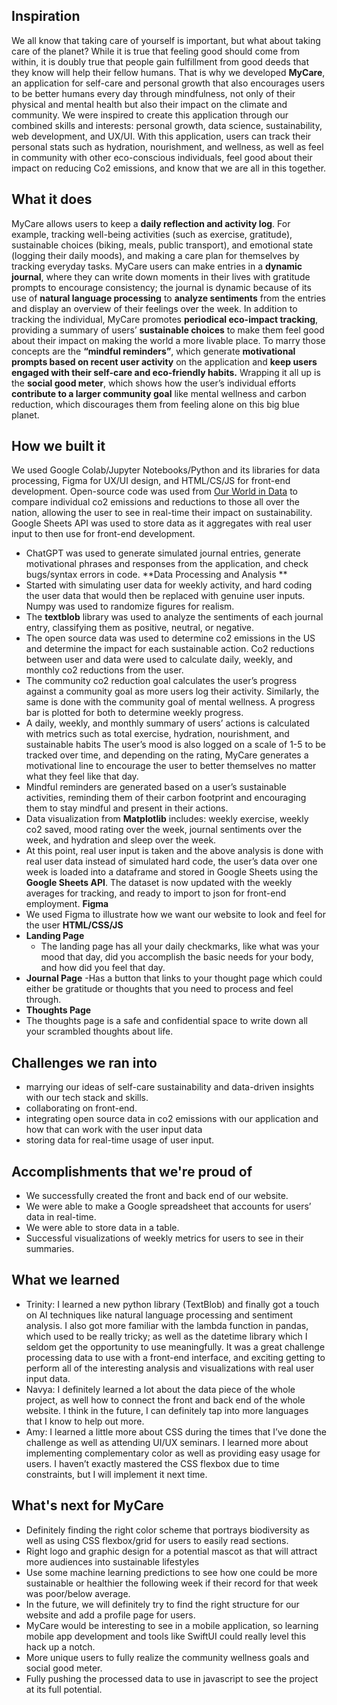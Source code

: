 ## Inspiration
We all know that taking care of yourself is important, but what about taking care of the planet? While it is true that feeling good should come from within, it is doubly true that people gain fulfillment from good deeds that they know will help their fellow humans. That is why we developed **MyCare**, an application for self-care and personal growth that also encourages users to be better humans every day through mindfulness, not only of their physical and mental health but also their impact on the climate and community. We were inspired to create this application through our combined skills and interests: personal growth, data science, sustainability, web development, and UX/UI. With this application, users can track their personal stats such as hydration, nourishment, and wellness, as well as feel in community with other eco-conscious individuals, feel good about their impact on reducing Co2 emissions, and know that we are all in this together. 

## What it does
MyCare allows users to keep a **daily reflection and activity log**. For example, tracking well-being activities (such as exercise, gratitude), sustainable choices (biking, meals, public transport), and emotional state (logging their daily moods), and making a care plan for themselves by tracking everyday tasks. 
MyCare users can make entries in a **dynamic journal**, where they can write down moments in their lives with gratitude prompts to encourage consistency; the journal is dynamic because of its use of **natural language processing** to **analyze sentiments** from the entries and display an overview of their feelings over the week. 
In addition to tracking the individual, MyCare promotes **periodical eco-impact tracking**, providing a summary of users’ **sustainable choices** to make them feel good about their impact on making the world a more livable place. 
To marry those concepts are the **“mindful reminders”**, which generate **motivational prompts based on recent user activity** on the application and **keep users engaged with their self-care and eco-friendly habits.** 
Wrapping it all up is the **social good meter**, which shows how the user’s individual efforts **contribute to a larger community goal** like mental wellness and carbon reduction, which discourages them from feeling alone on this big blue planet.

## How we built it
We used Google Colab/Jupyter Notebooks/Python and its libraries for data processing, Figma for UX/UI design, and HTML/CS/JS for front-end development. Open-source code was used from [Our World in Data](https://github.com/owid/co2-data/tree/master) to compare individual co2 emissions and reductions to those all over the nation, allowing the user to see in real-time their impact on sustainability. Google Sheets API was used to store data as it aggregates with real user input to then use for front-end development. 
- ChatGPT was used to generate simulated journal entries, generate motivational phrases and responses from the application, and check bugs/syntax errors in code.
**Data Processing and Analysis **
- Started with simulating user data for weekly activity, and hard coding the user data that would then be replaced with genuine user inputs. Numpy was used to randomize figures for realism. 
- The **textblob** library was used to analyze the sentiments of each journal entry, classifying them as positive, neutral, or negative.
- The open source data was used to determine co2 emissions in the US and determine the impact for each sustainable action. Co2 reductions between user and data were used to calculate daily, weekly, and monthly co2 reductions from the user.
- The community co2 reduction goal calculates the user’s progress against a community goal as more users log their activity. Similarly, the same is done with the community goal of mental wellness. A progress bar is plotted for both to determine weekly progress. 
- A daily, weekly, and monthly summary of users’ actions is calculated with metrics such as total exercise, hydration, nourishment, and sustainable habits 
The user’s mood is also logged on a scale of 1-5 to be tracked over time, and depending on the rating, MyCare generates a motivational line to encourage the user to better themselves no matter what they feel like that day.
- Mindful reminders are generated based on a user’s sustainable activities, reminding them of their carbon footprint and encouraging them to stay mindful and present in their actions. 
- Data visualization from **Matplotlib** includes: weekly exercise, weekly co2 saved, mood rating over the week, journal sentiments over the week, and hydration and sleep over the week.
- At this point, real user input is taken and the above analysis is done with real user data instead of simulated hard code, the user’s data over one week is loaded into a dataframe and stored in Google Sheets using the **Google Sheets API**. The dataset is now updated with the weekly averages for tracking, and ready to import to json for front-end employment. 
**Figma**
- We used Figma to illustrate how we want our website to look and feel for the user
**HTML/CSS/JS**
- **Landing Page**
  - The landing page has all your daily checkmarks, like what was your mood that day, did you accomplish the basic needs for your body, and how did you feel that day.
- **Journal Page** 
 -Has a button that links to your thought page which could either be gratitude or thoughts that you need to process and feel through.
- **Thoughts Page**
 - The thoughts page is a safe and confidential space to write down all your scrambled thoughts about life. 

## Challenges we ran into
- marrying our ideas of self-care sustainability and data-driven insights with our tech stack and skills.
- collaborating on front-end.
- integrating open source data in co2 emissions with our application and how that can work with the user input data 
- storing data for real-time usage of user input. 

## Accomplishments that we're proud of
- We successfully created the front and back end of our website.
- We were able to make a Google spreadsheet that accounts for users’ data in real-time.
- We were able to store data in a table.
- Successful visualizations of weekly metrics for users to see in their summaries. 

## What we learned
- Trinity: I learned a new python library (TextBlob) and finally got a touch on AI techniques like natural language processing and sentiment analysis. I also got more familiar with the lambda function in pandas, which used to be really tricky; as well as the datetime library which I seldom get the opportunity to use meaningfully. It was a great challenge processing data to use with a front-end interface, and exciting getting to perform all of the interesting analysis and visualizations with real user input data. 
- Navya: I definitely learned a lot about the data piece of the whole project, as well how to connect the front and back end of the whole website. I think in the future, I can definitely tap into more languages that I know to help out more.
- Amy: I learned a little more about CSS during the times that I’ve done the challenge as well as attending UI/UX seminars. I learned more about implementing complementary color as well as providing easy usage for users. I haven’t exactly mastered the CSS flexbox due to time constraints, but I will implement it next time.

## What's next for MyCare
- Definitely finding the right color scheme that portrays biodiversity as well as using CSS flexbox/grid for users to easily read sections.
- Right logo and graphic design for a potential mascot as that will attract more audiences into sustainable lifestyles
- Use some machine learning predictions to see how one could be more sustainable or healthier the following week if their record for that week was poor/below average. 
- In the future, we will definitely try to find the right structure for our website and add a profile page for users.
- MyCare would be interesting to see in a mobile application, so learning mobile app development and tools like SwiftUI could really level this hack up a notch. 
- More unique users to fully realize the community wellness goals and social good meter. 
- Fully pushing the processed data to use in javascript to see the project at its full potential. 

